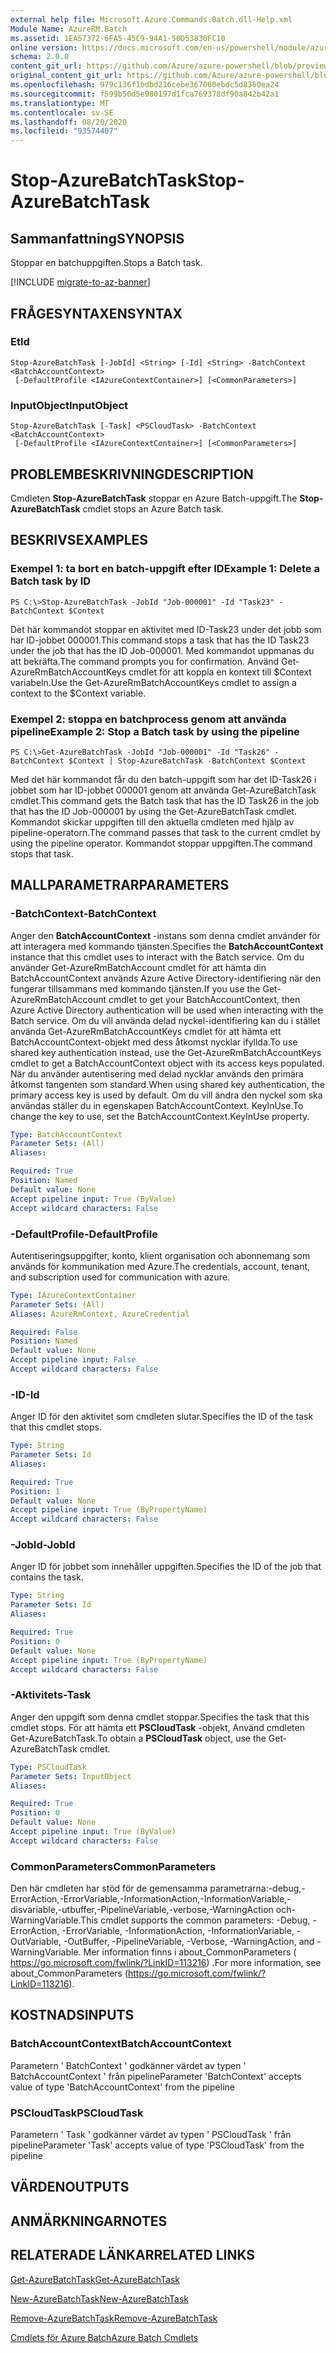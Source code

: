 ```yaml
---
external help file: Microsoft.Azure.Commands.Batch.dll-Help.xml
Module Name: AzureRM.Batch
ms.assetid: 1EA57372-6FA5-45C9-94A1-50D53830FC10
online version: https://docs.microsoft.com/en-us/powershell/module/azurerm.batch/stop-azurebatchtask
schema: 2.0.0
content_git_url: https://github.com/Azure/azure-powershell/blob/preview/src/ResourceManager/AzureBatch/Commands.Batch/help/Stop-AzureBatchTask.md
original_content_git_url: https://github.com/Azure/azure-powershell/blob/preview/src/ResourceManager/AzureBatch/Commands.Batch/help/Stop-AzureBatchTask.md
ms.openlocfilehash: 979c136f1bdbd216cebe367060ebdc5d8360ea24
ms.sourcegitcommit: f599b50d5e980197d1fca769378df90a842b42a1
ms.translationtype: MT
ms.contentlocale: sv-SE
ms.lasthandoff: 08/20/2020
ms.locfileid: "93574407"
---
```

# <span data-ttu-id="d3137-101">Stop-AzureBatchTask</span><span class="sxs-lookup"><span data-stu-id="d3137-101">Stop-AzureBatchTask</span></span>

## <span data-ttu-id="d3137-102">Sammanfattning</span><span class="sxs-lookup"><span data-stu-id="d3137-102">SYNOPSIS</span></span>
<span data-ttu-id="d3137-103">Stoppar en batchuppgiften.</span><span class="sxs-lookup"><span data-stu-id="d3137-103">Stops a Batch task.</span></span>

[!INCLUDE [migrate-to-az-banner](../../includes/migrate-to-az-banner.md)]

## <span data-ttu-id="d3137-104">FRÅGESYNTAXEN</span><span class="sxs-lookup"><span data-stu-id="d3137-104">SYNTAX</span></span>

### <span data-ttu-id="d3137-105">Et</span><span class="sxs-lookup"><span data-stu-id="d3137-105">Id</span></span>
```
Stop-AzureBatchTask [-JobId] <String> [-Id] <String> -BatchContext <BatchAccountContext>
 [-DefaultProfile <IAzureContextContainer>] [<CommonParameters>]
```

### <span data-ttu-id="d3137-106">InputObject</span><span class="sxs-lookup"><span data-stu-id="d3137-106">InputObject</span></span>
```
Stop-AzureBatchTask [-Task] <PSCloudTask> -BatchContext <BatchAccountContext>
 [-DefaultProfile <IAzureContextContainer>] [<CommonParameters>]
```

## <span data-ttu-id="d3137-107">PROBLEMBESKRIVNING</span><span class="sxs-lookup"><span data-stu-id="d3137-107">DESCRIPTION</span></span>
<span data-ttu-id="d3137-108">Cmdleten **Stop-AzureBatchTask** stoppar en Azure Batch-uppgift.</span><span class="sxs-lookup"><span data-stu-id="d3137-108">The **Stop-AzureBatchTask** cmdlet stops an Azure Batch task.</span></span>

## <span data-ttu-id="d3137-109">BESKRIVS</span><span class="sxs-lookup"><span data-stu-id="d3137-109">EXAMPLES</span></span>

### <span data-ttu-id="d3137-110">Exempel 1: ta bort en batch-uppgift efter ID</span><span class="sxs-lookup"><span data-stu-id="d3137-110">Example 1: Delete a Batch task by ID</span></span>
```
PS C:\>Stop-AzureBatchTask -JobId "Job-000001" -Id "Task23" -BatchContext $Context
```

<span data-ttu-id="d3137-111">Det här kommandot stoppar en aktivitet med ID-Task23 under det jobb som har ID-jobbet 000001.</span><span class="sxs-lookup"><span data-stu-id="d3137-111">This command stops a task that has the ID Task23 under the job that has the ID Job-000001.</span></span>
<span data-ttu-id="d3137-112">Med kommandot uppmanas du att bekräfta.</span><span class="sxs-lookup"><span data-stu-id="d3137-112">The command prompts you for confirmation.</span></span>
<span data-ttu-id="d3137-113">Använd Get-AzureRmBatchAccountKeys cmdlet för att koppla en kontext till $Context variabeln.</span><span class="sxs-lookup"><span data-stu-id="d3137-113">Use the Get-AzureRmBatchAccountKeys cmdlet to assign a context to the $Context variable.</span></span>

### <span data-ttu-id="d3137-114">Exempel 2: stoppa en batchprocess genom att använda pipeline</span><span class="sxs-lookup"><span data-stu-id="d3137-114">Example 2: Stop a Batch task by using the pipeline</span></span>
```
PS C:\>Get-AzureBatchTask -JobId "Job-000001" -Id "Task26" -BatchContext $Context | Stop-AzureBatchTask -BatchContext $Context
```

<span data-ttu-id="d3137-115">Med det här kommandot får du den batch-uppgift som har det ID-Task26 i jobbet som har ID-jobbet 000001 genom att använda Get-AzureBatchTask cmdlet.</span><span class="sxs-lookup"><span data-stu-id="d3137-115">This command gets the Batch task that has the ID Task26 in the job that has the ID Job-000001 by using the Get-AzureBatchTask cmdlet.</span></span>
<span data-ttu-id="d3137-116">Kommandot skickar uppgiften till den aktuella cmdleten med hjälp av pipeline-operatorn.</span><span class="sxs-lookup"><span data-stu-id="d3137-116">The command passes that task to the current cmdlet by using the pipeline operator.</span></span>
<span data-ttu-id="d3137-117">Kommandot stoppar uppgiften.</span><span class="sxs-lookup"><span data-stu-id="d3137-117">The command stops that task.</span></span>

## <span data-ttu-id="d3137-118">MALLPARAMETRAR</span><span class="sxs-lookup"><span data-stu-id="d3137-118">PARAMETERS</span></span>

### <span data-ttu-id="d3137-119">-BatchContext</span><span class="sxs-lookup"><span data-stu-id="d3137-119">-BatchContext</span></span>
<span data-ttu-id="d3137-120">Anger den **BatchAccountContext** -instans som denna cmdlet använder för att interagera med kommando tjänsten.</span><span class="sxs-lookup"><span data-stu-id="d3137-120">Specifies the **BatchAccountContext** instance that this cmdlet uses to interact with the Batch service.</span></span>
<span data-ttu-id="d3137-121">Om du använder Get-AzureRmBatchAccount cmdlet för att hämta din BatchAccountContext används Azure Active Directory-identifiering när den fungerar tillsammans med kommando tjänsten.</span><span class="sxs-lookup"><span data-stu-id="d3137-121">If you use the Get-AzureRmBatchAccount cmdlet to get your BatchAccountContext, then Azure Active Directory authentication will be used when interacting with the Batch service.</span></span> <span data-ttu-id="d3137-122">Om du vill använda delad nyckel-identifiering kan du i stället använda Get-AzureRmBatchAccountKeys cmdlet för att hämta ett BatchAccountContext-objekt med dess åtkomst nycklar ifyllda.</span><span class="sxs-lookup"><span data-stu-id="d3137-122">To use shared key authentication instead, use the Get-AzureRmBatchAccountKeys cmdlet to get a BatchAccountContext object with its access keys populated.</span></span> <span data-ttu-id="d3137-123">När du använder autentisering med delad nycklar används den primära åtkomst tangenten som standard.</span><span class="sxs-lookup"><span data-stu-id="d3137-123">When using shared key authentication, the primary access key is used by default.</span></span> <span data-ttu-id="d3137-124">Om du vill ändra den nyckel som ska användas ställer du in egenskapen BatchAccountContext. KeyInUse.</span><span class="sxs-lookup"><span data-stu-id="d3137-124">To change the key to use, set the BatchAccountContext.KeyInUse property.</span></span>

```yaml
Type: BatchAccountContext
Parameter Sets: (All)
Aliases: 

Required: True
Position: Named
Default value: None
Accept pipeline input: True (ByValue)
Accept wildcard characters: False
```

### <span data-ttu-id="d3137-125">-DefaultProfile</span><span class="sxs-lookup"><span data-stu-id="d3137-125">-DefaultProfile</span></span>
<span data-ttu-id="d3137-126">Autentiseringsuppgifter, konto, klient organisation och abonnemang som används för kommunikation med Azure.</span><span class="sxs-lookup"><span data-stu-id="d3137-126">The credentials, account, tenant, and subscription used for communication with azure.</span></span>

```yaml
Type: IAzureContextContainer
Parameter Sets: (All)
Aliases: AzureRmContext, AzureCredential

Required: False
Position: Named
Default value: None
Accept pipeline input: False
Accept wildcard characters: False
```

### <span data-ttu-id="d3137-127">-ID</span><span class="sxs-lookup"><span data-stu-id="d3137-127">-Id</span></span>
<span data-ttu-id="d3137-128">Anger ID för den aktivitet som cmdleten slutar.</span><span class="sxs-lookup"><span data-stu-id="d3137-128">Specifies the ID of the task that this cmdlet stops.</span></span>

```yaml
Type: String
Parameter Sets: Id
Aliases: 

Required: True
Position: 1
Default value: None
Accept pipeline input: True (ByPropertyName)
Accept wildcard characters: False
```

### <span data-ttu-id="d3137-129">-JobId</span><span class="sxs-lookup"><span data-stu-id="d3137-129">-JobId</span></span>
<span data-ttu-id="d3137-130">Anger ID för jobbet som innehåller uppgiften.</span><span class="sxs-lookup"><span data-stu-id="d3137-130">Specifies the ID of the job that contains the task.</span></span>

```yaml
Type: String
Parameter Sets: Id
Aliases: 

Required: True
Position: 0
Default value: None
Accept pipeline input: True (ByPropertyName)
Accept wildcard characters: False
```

### <span data-ttu-id="d3137-131">-Aktivitets</span><span class="sxs-lookup"><span data-stu-id="d3137-131">-Task</span></span>
<span data-ttu-id="d3137-132">Anger den uppgift som denna cmdlet stoppar.</span><span class="sxs-lookup"><span data-stu-id="d3137-132">Specifies the task that this cmdlet stops.</span></span>
<span data-ttu-id="d3137-133">För att hämta ett **PSCloudTask** -objekt, Använd cmdleten Get-AzureBatchTask.</span><span class="sxs-lookup"><span data-stu-id="d3137-133">To obtain a **PSCloudTask** object, use the Get-AzureBatchTask cmdlet.</span></span>

```yaml
Type: PSCloudTask
Parameter Sets: InputObject
Aliases: 

Required: True
Position: 0
Default value: None
Accept pipeline input: True (ByValue)
Accept wildcard characters: False
```

### <span data-ttu-id="d3137-134">CommonParameters</span><span class="sxs-lookup"><span data-stu-id="d3137-134">CommonParameters</span></span>
<span data-ttu-id="d3137-135">Den här cmdleten har stöd för de gemensamma parametrarna:-debug,-ErrorAction,-ErrorVariable,-InformationAction,-InformationVariable,-disvariable,-utbuffer,-PipelineVariable,-verbose,-WarningAction och-WarningVariable.</span><span class="sxs-lookup"><span data-stu-id="d3137-135">This cmdlet supports the common parameters: -Debug, -ErrorAction, -ErrorVariable, -InformationAction, -InformationVariable, -OutVariable, -OutBuffer, -PipelineVariable, -Verbose, -WarningAction, and -WarningVariable.</span></span> <span data-ttu-id="d3137-136">Mer information finns i about_CommonParameters ( https://go.microsoft.com/fwlink/?LinkID=113216) .</span><span class="sxs-lookup"><span data-stu-id="d3137-136">For more information, see about_CommonParameters (https://go.microsoft.com/fwlink/?LinkID=113216).</span></span>

## <span data-ttu-id="d3137-137">KOSTNADS</span><span class="sxs-lookup"><span data-stu-id="d3137-137">INPUTS</span></span>

### <span data-ttu-id="d3137-138">BatchAccountContext</span><span class="sxs-lookup"><span data-stu-id="d3137-138">BatchAccountContext</span></span>
<span data-ttu-id="d3137-139">Parametern ' BatchContext ' godkänner värdet av typen ' BatchAccountContext ' från pipeline</span><span class="sxs-lookup"><span data-stu-id="d3137-139">Parameter 'BatchContext' accepts value of type 'BatchAccountContext' from the pipeline</span></span>

### <span data-ttu-id="d3137-140">PSCloudTask</span><span class="sxs-lookup"><span data-stu-id="d3137-140">PSCloudTask</span></span>
<span data-ttu-id="d3137-141">Parametern ' Task ' godkänner värdet av typen ' PSCloudTask ' från pipeline</span><span class="sxs-lookup"><span data-stu-id="d3137-141">Parameter 'Task' accepts value of type 'PSCloudTask' from the pipeline</span></span>

## <span data-ttu-id="d3137-142">VÄRDEN</span><span class="sxs-lookup"><span data-stu-id="d3137-142">OUTPUTS</span></span>

## <span data-ttu-id="d3137-143">ANMÄRKNINGAR</span><span class="sxs-lookup"><span data-stu-id="d3137-143">NOTES</span></span>

## <span data-ttu-id="d3137-144">RELATERADE LÄNKAR</span><span class="sxs-lookup"><span data-stu-id="d3137-144">RELATED LINKS</span></span>

[<span data-ttu-id="d3137-145">Get-AzureBatchTask</span><span class="sxs-lookup"><span data-stu-id="d3137-145">Get-AzureBatchTask</span></span>](./Get-AzureBatchTask.md)

[<span data-ttu-id="d3137-146">New-AzureBatchTask</span><span class="sxs-lookup"><span data-stu-id="d3137-146">New-AzureBatchTask</span></span>](./New-AzureBatchTask.md)

[<span data-ttu-id="d3137-147">Remove-AzureBatchTask</span><span class="sxs-lookup"><span data-stu-id="d3137-147">Remove-AzureBatchTask</span></span>](./Remove-AzureBatchTask.md)

[<span data-ttu-id="d3137-148">Cmdlets för Azure Batch</span><span class="sxs-lookup"><span data-stu-id="d3137-148">Azure Batch Cmdlets</span></span>](./AzureRM.Batch.md)


